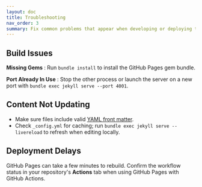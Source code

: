 ```yaml
---
layout: doc
title: Troubleshooting
nav_order: 3
summary: Fix common problems that appear when developing or deploying the site.
---
```

## Build Issues

**Missing Gems**
: Run `bundle install` to install the GitHub Pages gem bundle.

**Port Already In Use**
: Stop the other process or launch the server on a new port with `bundle exec jekyll serve --port 4001`.

## Content Not Updating

- Make sure files include valid [YAML front matter](https://jekyllrb.com/docs/front-matter/).
- Check `_config.yml` for caching; run `bundle exec jekyll serve --livereload` to refresh when editing locally.

## Deployment Delays

GitHub Pages can take a few minutes to rebuild. Confirm the workflow status in your repository's **Actions** tab when using GitHub Pages with GitHub Actions.
